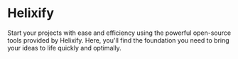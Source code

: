 # Helixify

Start your projects with ease and efficiency using the powerful open-source tools provided by Helixify. Here, you'll find the foundation you need to bring your ideas to life quickly and optimally.
